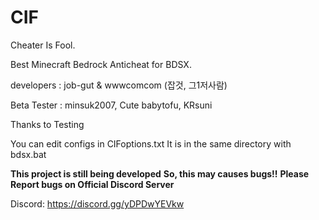 # CIF
Cheater Is Fool.

Best Minecraft Bedrock Anticheat for BDSX.

developers : job-gut & wwwcomcom (잡것, 그1저사람)

Beta Tester : minsuk2007, Cute babytofu, KRsuni

Thanks to Testing


You can edit configs in CIFoptions.txt
It is in the same directory with bdsx.bat


**This project is still being developed**
**So, this may causes bugs!!**
**Please Report bugs on Official Discord Server**

Discord: https://discord.gg/yDPDwYEVkw
